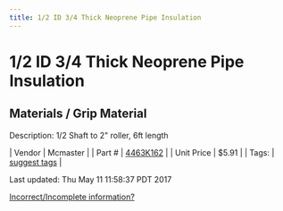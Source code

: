 ```yaml
---
title: 1/2 ID 3/4 Thick Neoprene Pipe Insulation
---
```


# 1/2 ID 3/4 Thick Neoprene Pipe Insulation
## Materials / Grip Material
Description: 	1/2 Shaft to 2" roller, 6ft length 

| Vendor | Mcmaster | 
| Part # | [4463K162](https://www.mcmaster.com/#4463K162) | 
| Unit Price | $5.91 | 
| Tags: | [suggest tags](https://docs.google.com/forms/d/e/1FAIpQLSeWyY8v3RgOty-MyWmh9U0iivNYN_molChYyS-0U-o-kOAv_g/viewform) | 

Last updated: Thu May 11 11:58:37 PDT 2017

 [Incorrect/Incomplete information?](https://docs.google.com/forms/d/e/1FAIpQLSeWyY8v3RgOty-MyWmh9U0iivNYN_molChYyS-0U-o-kOAv_g/viewform)
